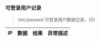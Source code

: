 ### <a name="passwd">可登录用户记录</a>

> /etc/passwd 可登录用户数据记录，{0}

IP | 数据 | 结果 | 异常描述
-----|-----|-----|-----
